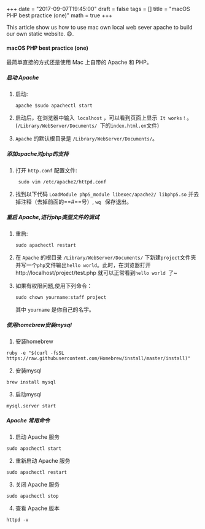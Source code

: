 +++
date = "2017-09-07T19:45:00"
draft = false
tags = []
title = "macOS PHP best practice (one)"
math = true
+++


This article show us how to use mac own local web sever apache to build our own static website. ​:smile:​.<!--more--> 


#### macOS PHP best practice (one)

最简单直接的方式还是使用 Mac 上自带的 Apache 和 PHP。

##### 启动 Apache

1. 启动:

   ````
   apache $sudo apachectl start 
   ````

2. 启动后，在浏览器中输入` localhost` ，可以看到页面上显示` It works！`。(`/Library/WebServer/Documents/ `下的` index.html.en `文件)

3. `Apache` 的默认根目录是 `/Library/WebServer/Documents/`。

##### 添加apache对php的支持

1. 打开 `http.conf` 配置文件:

   ```
    sudo vim /etc/apache2/httpd.conf
   ```

2. 找到以下代码 `LoadModule php5_module libexec/apache2/ libphp5.so` 并去掉注释（去掉前面的==#==号）, `wq ` 保存退出。

#####  重启 Apache,进行php类型文件的调试

1. 重启:

   ```
   sudo apachectl restart
   ```

2. 在 `Apache` 的根目录 `/Library/WebServer/Documents/` 下新建`project`文件夹并写一个`php`文件输出`hello world`。此时，在浏览器打开 http://localhost/project/test.php 就可以正常看到`hello world `了~

3. 如果有权限问题,使用下列命令：

   ```
   sudo chown yourname:staff project
   ```

   其中 `yourname` 是你自己的名字。

##### 使用homebrew安装mysql

1. 安装homebrew

```
ruby -e "$(curl -fsSL https://raw.githubusercontent.com/Homebrew/install/master/install)"
```

2. 安装mysql

```
brew install mysql
```

3. 启动mysql

```
mysql.server start
```


##### Apache 常用命令 

1. 启动 Apache 服务 

```
sudo apachectl start
```

2. 重新启动 Apache 服务 

```
sudo apachectl restart
```

3. 关闭 Apache 服务 

```
sudo apachectl stop
```

4. 查看 Apache 版本 

```
httpd -v
```

